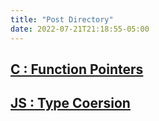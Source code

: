 ```yaml
---
title: "Post Directory"
date: 2022-07-21T21:18:55-05:00
---
```


## [C : Function Pointers](./fn-pointers/)
## [JS : Type Coersion](./type-coercion/)
